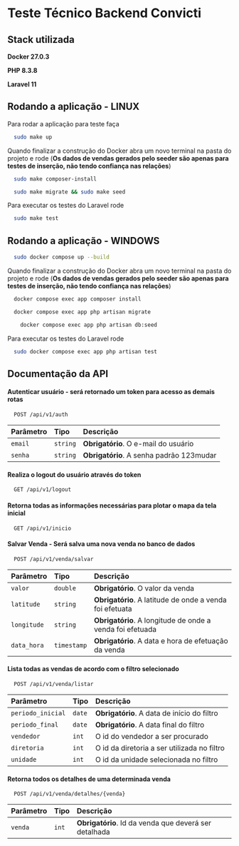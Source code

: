 # Teste Técnico Backend Convicti

## Stack utilizada

**Docker 27.0.3**

**PHP 8.3.8**

**Laravel 11**

## Rodando a aplicação - LINUX

Para rodar a aplicação para teste faça

```bash
  sudo make up
```

Quando finalizar a construção do Docker abra um novo terminal na pasta do projeto e rode (**Os dados de vendas gerados pelo seeder são apenas para testes de inserção, não tendo confiança nas relações**)

```bash
  sudo make composer-install
```

```bash
  sudo make migrate && sudo make seed
```

Para executar os testes do Laravel rode

```bash
  sudo make test
```

## Rodando a aplicação - WINDOWS

```bash
  sudo docker compose up --build
```

Quando finalizar a construção do Docker abra um novo terminal na pasta do projeto e rode (**Os dados de vendas gerados pelo seeder são apenas para testes de inserção, não tendo confiança nas relações**)

```bash
  docker compose exec app composer install
```

```bash
  docker compose exec app php artisan migrate
```

```bash
    docker compose exec app php artisan db:seed
```

Para executar os testes do Laravel rode

```bash
  sudo docker compose exec app php artisan test
```

## Documentação da API

#### Autenticar usuário - será retornado um token para acesso as demais rotas

```http
  POST /api/v1/auth
```

| Parâmetro | Tipo     | Descrição                                |
| :-------- | :------- | :--------------------------------------- |
| `email`   | `string` | **Obrigatório**. O e-mail do usuário     |
| `senha`   | `string` | **Obrigatório**. A senha padrão 123mudar |

#### Realiza o logout do usuário através do token

```http
  GET /api/v1/logout
```

#### Retorna todas as informações necessárias para plotar o mapa da tela inicial

```http
  GET /api/v1/inicio
```

#### Salvar Venda - Será salva uma nova venda no banco de dados

```http
  POST /api/v1/venda/salvar
```

| Parâmetro   | Tipo        | Descrição                                                 |
| :---------- | :---------- | :-------------------------------------------------------- |
| `valor`     | `double`    | **Obrigatório**. O valor da venda                         |
| `latitude`  | `string`    | **Obrigatório**. A latitude de onde a venda foi efetuata  |
| `longitude` | `string`    | **Obrigatório**. A longitude de onde a venda foi efetuada |
| `data_hora` | `timestamp` | **Obrigatório**. A data e hora de efetuação da venda      |

#### Lista todas as vendas de acordo com o filtro selecionado

```http
  POST /api/v1/venda/listar
```

| Parâmetro         | Tipo   | Descrição                                   |
| :---------------- | :----- | :------------------------------------------ |
| `periodo_inicial` | `date` | **Obrigatório**. A data de início do filtro |
| `periodo_final`   | `date` | **Obrigatório**. A data final do filtro     |
| `vendedor`        | `int`  | O id do vendedor a ser procurado            |
| `diretoria`       | `int`  | O id da diretoria a ser utilizada no filtro |
| `unidade`         | `int`  | O id da unidade selecionada no filtro       |

#### Retorna todos os detalhes de uma determinada venda

```http
  POST /api/v1/venda/detalhes/{venda}
```

| Parâmetro | Tipo  | Descrição                                             |
| :-------- | :---- | :---------------------------------------------------- |
| `venda`   | `int` | **Obrigatório**. Id da venda que deverá ser detalhada |

